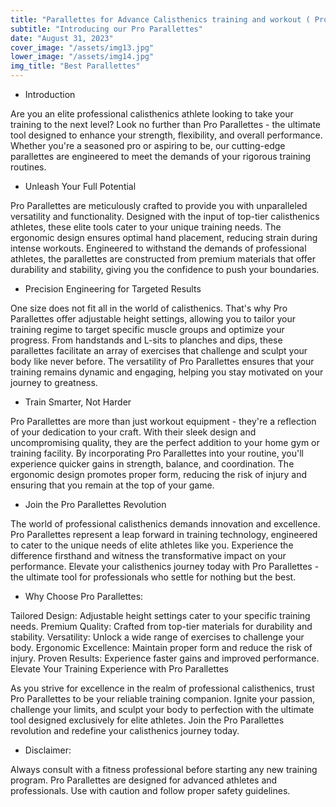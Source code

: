 ```yaml
---
title: "Parallettes for Advance Calisthenics training and workout ( Pro Parallettes)"
subtitle: "Introducing our Pro Parallettes"
date: "August 31, 2023"
cover_image: "/assets/img13.jpg"
lower_image: "/assets/img14.jpg"
img_title: "Best Parallettes"
---
```


* Introduction

Are you an elite professional calisthenics athlete looking to take your training to the next level? Look no further than Pro Parallettes - the ultimate tool designed to enhance your strength, flexibility, and overall performance. Whether you're a seasoned pro or aspiring to be, our cutting-edge parallettes are engineered to meet the demands of your rigorous training routines.

* Unleash Your Full Potential

Pro Parallettes are meticulously crafted to provide you with unparalleled versatility and functionality. Designed with the input of top-tier calisthenics athletes, these elite tools cater to your unique training needs. The ergonomic design ensures optimal hand placement, reducing strain during intense workouts. Engineered to withstand the demands of professional athletes, the parallettes are constructed from premium materials that offer durability and stability, giving you the confidence to push your boundaries.

* Precision Engineering for Targeted Results

One size does not fit all in the world of calisthenics. That's why Pro Parallettes offer adjustable height settings, allowing you to tailor your training regime to target specific muscle groups and optimize your progress. From handstands and L-sits to planches and dips, these parallettes facilitate an array of exercises that challenge and sculpt your body like never before. The versatility of Pro Parallettes ensures that your training remains dynamic and engaging, helping you stay motivated on your journey to greatness.

* Train Smarter, Not Harder

Pro Parallettes are more than just workout equipment - they're a reflection of your dedication to your craft. With their sleek design and uncompromising quality, they are the perfect addition to your home gym or training facility. By incorporating Pro Parallettes into your routine, you'll experience quicker gains in strength, balance, and coordination. The ergonomic design promotes proper form, reducing the risk of injury and ensuring that you remain at the top of your game.

* Join the Pro Parallettes Revolution

The world of professional calisthenics demands innovation and excellence. Pro Parallettes represent a leap forward in training technology, engineered to cater to the unique needs of elite athletes like you. Experience the difference firsthand and witness the transformative impact on your performance. Elevate your calisthenics journey today with Pro Parallettes - the ultimate tool for professionals who settle for nothing but the best.

* Why Choose Pro Parallettes:

Tailored Design: Adjustable height settings cater to your specific training needs.
Premium Quality: Crafted from top-tier materials for durability and stability.
Versatility: Unlock a wide range of exercises to challenge your body.
Ergonomic Excellence: Maintain proper form and reduce the risk of injury.
Proven Results: Experience faster gains and improved performance.
Elevate Your Training Experience with Pro Parallettes

As you strive for excellence in the realm of professional calisthenics, trust Pro Parallettes to be your reliable training companion. Ignite your passion, challenge your limits, and sculpt your body to perfection with the ultimate tool designed exclusively for elite athletes. Join the Pro Parallettes revolution and redefine your calisthenics journey today.

* Disclaimer:

Always consult with a fitness professional before starting any new training program. Pro Parallettes are designed for advanced athletes and professionals. Use with caution and follow proper safety guidelines.





